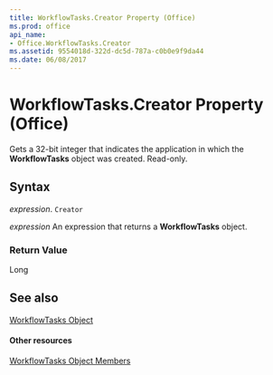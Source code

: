 ```yaml
---
title: WorkflowTasks.Creator Property (Office)
ms.prod: office
api_name:
- Office.WorkflowTasks.Creator
ms.assetid: 9554018d-322d-dc5d-787a-c0b0e9f9da44
ms.date: 06/08/2017
---
```



# WorkflowTasks.Creator Property (Office)

Gets a 32-bit integer that indicates the application in which the  **WorkflowTasks** object was created. Read-only.


## Syntax

 _expression_. `Creator`

 _expression_ An expression that returns a **WorkflowTasks** object.


### Return Value

Long


## See also


[WorkflowTasks Object](workflowtasks-object-office.md)
#### Other resources


[WorkflowTasks Object Members](workflowtasks-members-office.md)

